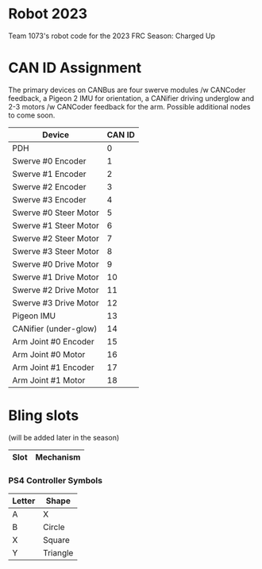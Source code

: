 # Robot 2023

Team 1073's robot code for the 2023 FRC Season: Charged Up



# CAN ID Assignment

The primary devices on CANBus are four swerve modules /w CANCoder feedback, a Pigeon 2 IMU for orientation, a CANifier driving underglow
and 2-3 motors /w CANCoder feedback for the arm. Possible additional nodes to come soon.


| Device                | CAN ID |
| --------------------- | ------ |
| PDH                   |   0    |
| Swerve #0 Encoder     |   1    |
| Swerve #1 Encoder     |   2    |
| Swerve #2 Encoder     |   3    |
| Swerve #3 Encoder     |   4    |
| Swerve #0 Steer Motor |   5    |
| Swerve #1 Steer Motor |   6    |
| Swerve #2 Steer Motor |   7    |
| Swerve #3 Steer Motor |   8    |
| Swerve #0 Drive Motor |   9    |
| Swerve #1 Drive Motor |  10    |
| Swerve #2 Drive Motor |  11    |
| Swerve #3 Drive Motor |  12    |
| Pigeon IMU            |  13    |
| CANifier (under-glow) |  14    |
| Arm Joint #0 Encoder  |  15    | Shoulder
| Arm Joint #0 Motor    |  16    | Shoulder
| Arm Joint #1 Encoder  |  17    | Elbow
| Arm Joint #1 Motor    |  18    | Elbow




# Bling slots
(will be added later in the season)

| Slot | Mechanism |
| ---- | --------- |


### PS4 Controller Symbols

| Letter | Shape |
| ------ | ----- |
A | X
B | Circle
X | Square
Y | Triangle
